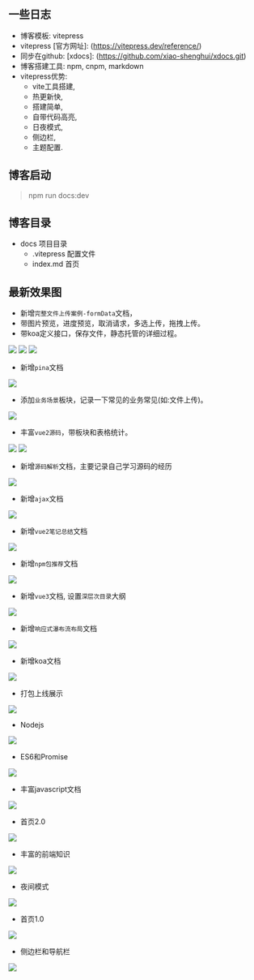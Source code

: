 ## 一些日志
- 博客模板: vitepress  
- vitepress [官方网址]: (https://vitepress.dev/reference/)
- 同步在github: [xdocs]: (https://github.com/xiao-shenghui/xdocs.git)
- 博客搭建工具: npm, cnpm, markdown
- vitepress优势: 
  - vite工具搭建,
  - 热更新快, 
  - 搭建简单,
  - 自带代码高亮, 
  - 日夜模式, 
  - 侧边栏, 
  - 主题配置.

## 博客启动
> npm run docs:dev
## 博客目录
- docs 项目目录
  - .vitepress 配置文件
  - index.md 首页

## 最新效果图
- 新增`完整文件上传案例-formData`文档，
- 带图片预览，进度预览，取消请求，多选上传，拖拽上传。
- 带koa定义接口，保存文件，静态托管的详细过程。
<img src="./mdImg/upload-formData(2).png">
<img src="./mdImg/upload-formdata.png">
<img src="./mdImg/upload-formdata2.png">

- 新增`pina`文档
<img src="./mdImg/pina.png">

- 添加`业务场景`板块，记录一下常见的业务常见(如:文件上传)。
<img src="./mdImg/scene-upload.png">

- 丰富`vue2源码`，带板块和表格统计。
<img src="./mdImg/resource-vue2-tool.png">
<img src="./mdImg/resource-vue2-nextTick.png">

- 新增`源码解析`文档，主要记录自己学习源码的经历
<img src="./mdImg/resource.png">

- 新增`ajax`文档
<img src="./mdImg/ajax.png">

- 新增`vue2笔记总结`文档
<img src="./mdImg/vue-total.png">

- 新增`npm包推荐`文档
<img src="./mdImg/npm-recommend.png">

- 新增`vue3`文档, 设置`深层次目录`大纲
<img src="./mdImg/vue3.png">

- 新增`响应式瀑布流布局`文档
<img src="./mdImg/waterfall.png">

- 新增koa文档
<img src="./mdImg/koa.png">

- 打包上线展示
<img src="./mdImg/online.png">

- Nodejs
<img src="./mdImg/nodejs.png">

- ES6和Promise
<img src="./mdImg/ES6和Promise.png">

- 丰富javascript文档
<img src="./mdImg/javascript.png">

- 首页2.0
<img src="./mdImg/home-2.0.png">

- 丰富的前端知识
<img src="./mdImg/tool.png">

- 夜间模式
<img src="./mdImg/dark.png">

- 首页1.0
<img src="./mdImg/home.png">

- 侧边栏和导航栏
<img src="./mdImg/vue2.png">